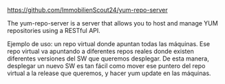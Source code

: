https://github.com/ImmobilienScout24/yum-repo-server

The yum-repo-server is a server that allows you to host and manage YUM repositories using a RESTful API.

Ejemplo de uso: un repo virtual donde apuntan todas las máquinas.
Ese repo virtual va apuntando a diferentes repos reales donde existen diferentes versiones del SW que queremos desplegar.
De esta manera, desplegar un nuevo SW es tan fácil como mover ese puntero del repo virtual a la release que queremos, y hacer yum update en las máquinas.
